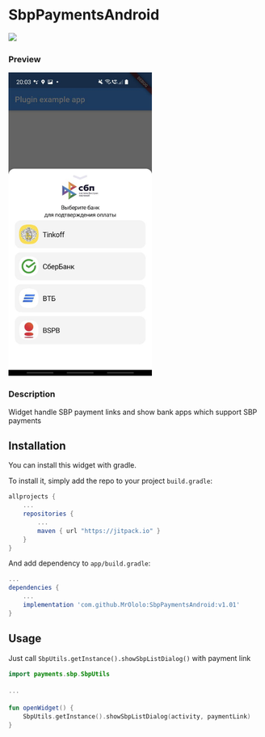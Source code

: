 # SbpPaymentsAndroid

[![](https://jitpack.io/v/MrOlolo/SbpPaymentsAndroid.svg)](https://jitpack.io/#MrOlolo/SbpPaymentsAndroid)

### Preview
<img src="art/preview.jpg" height="600">

### Description

Widget handle SBP payment links and show bank apps which support SBP payments

## Installation

You can install this widget with gradle.

To install it, simply add the repo to your project `build.gradle`:
```groovy
allprojects {
    ...
    repositories {
        ...
        maven { url "https://jitpack.io" }
    }
}
```
And add dependency to `app/build.gradle`:
```groovy
...
dependencies {
    ...
    implementation 'com.github.MrOlolo:SbpPaymentsAndroid:v1.01'
}
```

## Usage
Just call `SbpUtils.getInstance().showSbpListDialog()` with payment link

```kotlin
import payments.sbp.SbpUtils

...

fun openWidget() {
    SbpUtils.getInstance().showSbpListDialog(activity, paymentLink)
}
```
